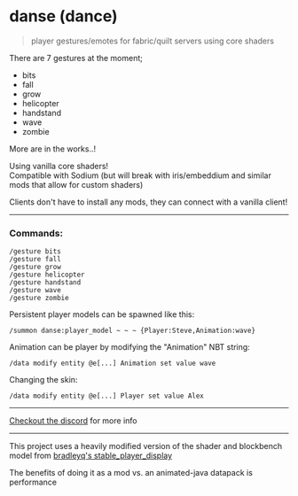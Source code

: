 # danse (dance)
> player gestures/emotes for fabric/quilt servers using core shaders

There are 7 gestures at the moment;
- bits
- fall
- grow
- helicopter
- handstand
- wave
- zombie

More are in the works..!

Using vanilla core shaders!\
Compatible with Sodium (but will break with iris/embeddium and similar mods that allow for custom shaders)

Clients don't have to install any mods, they can connect with a vanilla client!

---

### Commands:
```
/gesture bits
/gesture fall
/gesture grow
/gesture helicopter
/gesture handstand
/gesture wave
/gesture zombie
```

Persistent player models can be spawned like this:
```
/summon danse:player_model ~ ~ ~ {Player:Steve,Animation:wave}
```

Animation can be player by modifying the "Animation" NBT string:
```
/data modify entity @e[...] Animation set value wave
```

Changing the skin:
```
/data modify entity @e[...] Player set value Alex
```

---

[Checkout the discord](https://discord.gg/9X6w2kfy89) for more info

---

This project uses a heavily modified version of the shader and blockbench model from [bradleyq's stable_player_display](https://github.com/bradleyq/stable_player_display)

The benefits of doing it as a mod vs. an animated-java datapack is performance
